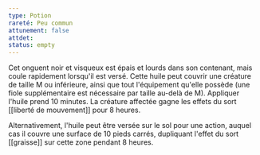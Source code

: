 ```yaml
---
type: Potion
rareté: Peu commun
attunement: false
attdet:
status: empty
---
```

Cet onguent noir et visqueux est épais et lourds dans son contenant, mais coule rapidement lorsqu'il est versé. Cette huile peut couvrir une créature de taille M ou inférieure, ainsi que tout l'équipement qu'elle possède (une fiole supplémentaire est nécessaire par taille au-delà de M). Appliquer l'huile prend 10 minutes. La créature affectée gagne les effets du sort [[liberté de mouvement]] pour 8 heures.

Alternativement, l'huile peut être versée sur le sol pour une action, auquel cas il couvre une surface de 10 pieds carrés, dupliquant l'effet du sort [[graisse]] sur cette zone pendant 8 heures. 